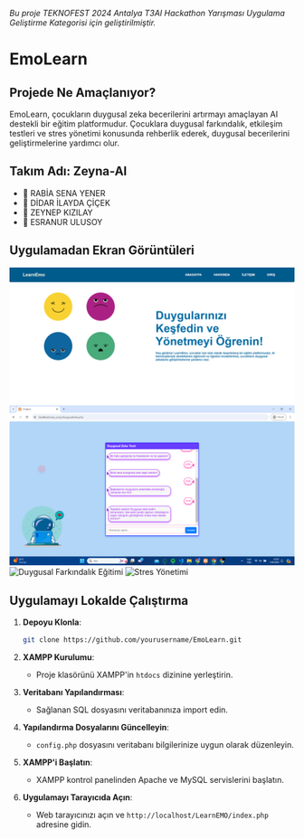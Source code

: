 *Bu proje TEKNOFEST 2024 Antalya T3AI Hackathon Yarışması Uygulama Geliştirme Kategorisi için geliştirilmiştir.*

# EmoLearn

## Projede Ne Amaçlanıyor?

EmoLearn, çocukların duygusal zeka becerilerini artırmayı amaçlayan AI destekli bir eğitim platformudur. Çocuklara duygusal farkındalık, etkileşim testleri ve stres yönetimi konusunda rehberlik ederek, duygusal becerilerini geliştirmelerine yardımcı olur.

## Takım Adı: Zeyna-AI 
- 👤 RABİA SENA YENER  
- 👤 DİDAR İLAYDA ÇİÇEK
- 👤 ZEYNEP KIZILAY 
- 👤 ESRANUR ULUSOY

## Uygulamadan Ekran Görüntüleri

![Ana Sayfa](images/anasayfa.png)
![Duygu Tanıma](images/duygu1.png)
![Duygusal Farkındalık Eğitimi](images/duyguq.png)
![Stres Yönetimi](images/kayıt.png)

## Uygulamayı Lokalde Çalıştırma

1. **Depoyu Klonla**:
   ```bash
   git clone https://github.com/yourusername/EmoLearn.git

1. **XAMPP Kurulumu**:
   - Proje klasörünü XAMPP'in `htdocs` dizinine yerleştirin.

2. **Veritabanı Yapılandırması**:
   - Sağlanan SQL dosyasını veritabanınıza import edin.

3. **Yapılandırma Dosyalarını Güncelleyin**:
   - `config.php` dosyasını veritabanı bilgilerinize uygun olarak düzenleyin.

4. **XAMPP'i Başlatın**:
   - XAMPP kontrol panelinden Apache ve MySQL servislerini başlatın.

5. **Uygulamayı Tarayıcıda Açın**:
   - Web tarayıcınızı açın ve `http://localhost/LearnEMO/index.php` adresine gidin.
